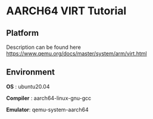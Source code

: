 # AARCH64 VIRT Tutorial

## Platform

Description can be found here
https://www.qemu.org/docs/master/system/arm/virt.html

## Environment

**OS** : ubuntu20.04

**Compiler** : aarch64-linux-gnu-gcc

**Emulator**: qemu-system-aarch64
